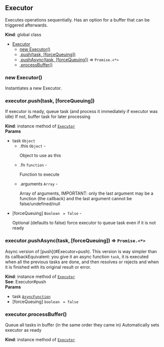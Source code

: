 <a name="Executor"></a>

## Executor
<p>Executes operations sequentially.
Has an option for a buffer that can be triggered afterwards.</p>

**Kind**: global class  

* [Executor](#Executor)
    * [new Executor()](#new_Executor_new)
    * [.push(task, [forceQueuing])](#Executor+push)
    * [.pushAsync(task, [forceQueuing])](#Executor+pushAsync) ⇒ <code>Promise.&lt;\*&gt;</code>
    * [.processBuffer()](#Executor+processBuffer)

<a name="new_Executor_new"></a>

### new Executor()
<p>Instantiates a new Executor.</p>

<a name="Executor+push"></a>

### executor.push(task, [forceQueuing])
<p>If executor is ready, queue task (and process it immediately if executor was idle)
If not, buffer task for later processing</p>

**Kind**: instance method of [<code>Executor</code>](#Executor)  
**Params**

- task <code>Object</code>
    - .this <code>Object</code> - <p>Object to use as this</p>
    - .fn <code>function</code> - <p>Function to execute</p>
    - .arguments <code>Array</code> - <p>Array of arguments, IMPORTANT: only the last argument may be a function
(the callback) and the last argument cannot be false/undefined/null</p>
- [forceQueuing] <code>Boolean</code> <code> = false</code> - <p>Optional (defaults to false) force executor to queue task even if it is not ready</p>

<a name="Executor+pushAsync"></a>

### executor.pushAsync(task, [forceQueuing]) ⇒ <code>Promise.&lt;\*&gt;</code>
<p>Async version of [push](#Executor+push).
This version is way simpler than its callbackEquivalent: you give it an async function <code>task</code>, it is executed when
all the previous tasks are done, and then resolves or rejects and when it is finished with its original result or
error.</p>

**Kind**: instance method of [<code>Executor</code>](#Executor)  
**See**: Executor#push  
**Params**

- task [<code>AsyncFunction</code>](#AsyncFunction)
- [forceQueuing] <code>boolean</code> <code> = false</code>

<a name="Executor+processBuffer"></a>

### executor.processBuffer()
<p>Queue all tasks in buffer (in the same order they came in)
Automatically sets executor as ready</p>

**Kind**: instance method of [<code>Executor</code>](#Executor)  
